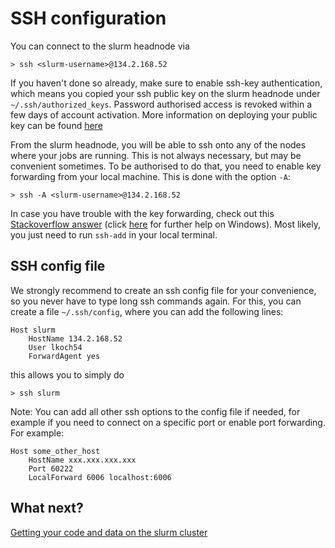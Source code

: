 # SSH configuration

You can connect to the slurm headnode via

````
> ssh <slurm-username>@134.2.168.52
````

If you haven't done so already, make sure to enable ssh-key authentication, which means you copied your ssh public key on the slurm headnode under `~/.ssh/authorized_keys`. Password authorised access is revoked within a few days of account activation. More information on deploying your public key can be found [here](https://www.digitalocean.com/community/tutorials/ssh-essentials-working-with-ssh-servers-clients-and-keys)

From the slurm headnode, you will be able to ssh onto any of the nodes where your jobs are running. This is not always necessary, but may be convenient sometimes. To be authorised to do that, you need to enable key forwarding from your local machine. This is done with the option `-A`:


````
> ssh -A <slurm-username>@134.2.168.52
````

In case you have trouble with the key forwarding, check out this [Stackoverflow answer](https://stackoverflow.com/a/38986908/2323484) (click [here](https://stackoverflow.com/questions/52113738/starting-ssh-agent-on-windows-10-fails-unable-to-start-ssh-agent-service-erro) for further help on Windows). Most likely, you just need to run `ssh-add` in your local terminal.


## SSH config file

We strongly recommend to create an ssh config file for your convenience, so you never have to type long ssh commands again. For this, you can create a file `~/.ssh/config`, where you can add the following lines:

````
Host slurm
    HostName 134.2.168.52
    User lkoch54
    ForwardAgent yes
````

this allows you to simply do 

````
> ssh slurm
````

Note: You can add all other ssh options to the config file if needed, for example if you need to connect on a specific port or enable port forwarding. For example:

````
Host some_other_host
    HostName xxx.xxx.xxx.xxx
    Port 60222
    LocalForward 6006 localhost:6006
````

## What next?

[Getting your code and data on the slurm cluster](./03_file_transfer/README.md)

